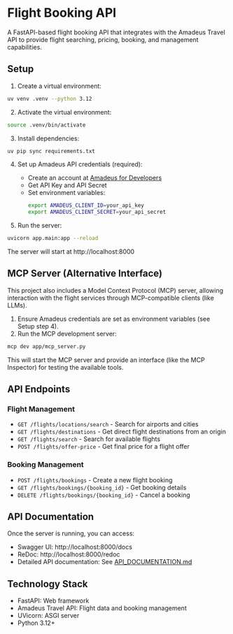 # Flight Booking API

A FastAPI-based flight booking API that integrates with the Amadeus Travel API to provide flight searching, pricing, booking, and management capabilities.

## Setup

1. Create a virtual environment:
```bash
uv venv .venv --python 3.12
```

2. Activate the virtual environment:
```bash
source .venv/bin/activate
```

3. Install dependencies:
```bash
uv pip sync requirements.txt
```

4. Set up Amadeus API credentials (required):
   - Create an account at [Amadeus for Developers](https://developers.amadeus.com/)
   - Get API Key and API Secret
   - Set environment variables:
     ```bash
     export AMADEUS_CLIENT_ID=your_api_key
     export AMADEUS_CLIENT_SECRET=your_api_secret
     ```

5. Run the server:
```bash
uvicorn app.main:app --reload
```

The server will start at http://localhost:8000

## MCP Server (Alternative Interface)

This project also includes a Model Context Protocol (MCP) server, allowing interaction with the flight services through MCP-compatible clients (like LLMs).

1. Ensure Amadeus credentials are set as environment variables (see Setup step 4).
2. Run the MCP development server:
```bash
mcp dev app/mcp_server.py
```

This will start the MCP server and provide an interface (like the MCP Inspector) for testing the available tools.

## API Endpoints

### Flight Management
- `GET /flights/locations/search` - Search for airports and cities
- `GET /flights/destinations` - Get direct flight destinations from an origin
- `GET /flights/search` - Search for available flights
- `POST /flights/offer-price` - Get final price for a flight offer

### Booking Management
- `POST /flights/bookings` - Create a new flight booking
- `GET /flights/bookings/{booking_id}` - Get booking details
- `DELETE /flights/bookings/{booking_id}` - Cancel a booking

## API Documentation

Once the server is running, you can access:
- Swagger UI: http://localhost:8000/docs
- ReDoc: http://localhost:8000/redoc
- Detailed API documentation: See [API_DOCUMENTATION.md](API_DOCUMENTATION.md)

## Technology Stack

- FastAPI: Web framework
- Amadeus Travel API: Flight data and booking management
- UVicorn: ASGI server
- Python 3.12+
